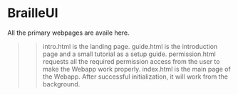 # BrailleUI

All the primary webpages are availe here.

>>intro.html is the landing page.
>>guide.html is the introduction page and a small tutorial as a setup guide.
>>permission.html requests all the required permission access from the user to make the Webapp work properly.
>>index.html is the main page of the Webapp. After successful initialization, it will work from the background.
